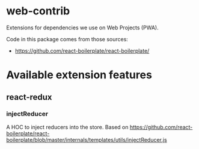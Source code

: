 # web-contrib
Extensions for dependencies we use on Web Projects (PWA).

Code in this package comes from those sources:
- https://github.com/react-boilerplate/react-boilerplate/

# Available extension features

## react-redux

### injectReducer

A HOC to inject reducers into the store. 
Based on https://github.com/react-boilerplate/react-boilerplate/blob/master/internals/templates/utils/injectReducer.js
